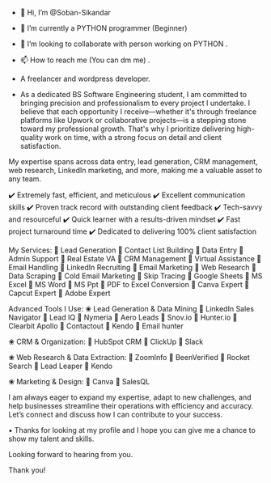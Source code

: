 - 👋 Hi, I’m @Soban-Sikandar
  
- 🌱 I’m currently a PYTHON programmer (Beginner)
- 💞️ I’m looking to collaborate with person working on PYTHON .
- 📫 How to reach me (You can dm me) .
- A freelancer and wordpress developer.

- As a dedicated BS Software Engineering student, I am committed to bringing precision and professionalism to every project I undertake. I believe that each opportunity I receive—whether it's through freelance platforms like Upwork or collaborative projects—is a stepping stone toward my professional growth. That's why I prioritize delivering high-quality work on time, with a strong focus on detail and client satisfaction.

My expertise spans across data entry, lead generation, CRM management, web research, LinkedIn marketing, and more, making me a valuable asset to any team.

✔️ Extremely fast, efficient, and meticulous
✔️ Excellent communication skills
✔️ Proven track record with outstanding client feedback
✔️ Tech-savvy and resourceful
✔️ Quick learner with a results-driven mindset
✔️ Fast project turnaround time
✔️ Dedicated to delivering 100% client satisfaction

My Services:
🔹 Lead Generation
🔹 Contact List Building
🔹 Data Entry
🔹 Admin Support
🔹 Real Estate VA
🔹 CRM Management
🔹 Virtual Assistance
🔹 Email Handling
🔹 LinkedIn Recruiting
🔹 Email Marketing
🔹 Web Research
🔹 Data Scraping
🔹 Cold Email Marketing
🔹 Skip Tracing
🔹 Google Sheets
🔹 MS Excel
🔹 MS Word
🔹 MS Ppt
🔹 PDF to Excel Conversion
🔹 Canva Expert
🔹 Capcut Expert
🔹 Adobe Expert

Advanced Tools I Use:
❀ Lead Generation & Data Mining
🔹 LinkedIn Sales Navigator
🔹 Lead IQ
🔹 Nymeria
🔹 Aero Leads
🔹 Snov.io
🔹 Hunter.io
🔹 Clearbit Apollo
🔹 Contactout
🔹 Kendo
🔹 Email hunter

❀ CRM & Organization:
🔹 HubSpot CRM
🔹 ClickUp
🔹 Slack

❀ Web Research & Data Extraction:
🔹 ZoomInfo
🔹 BeenVerified
🔹 Rocket Search
🔹 Lead Leaper
🔹 Kendo

❀ Marketing & Design:
🔹 Canva
🔹 SalesQL

I am always eager to expand my expertise, adapt to new challenges, and help businesses streamline their operations with efficiency and accuracy. Let’s connect and discuss how I can contribute to your success.

▪️ Thanks for looking at my profile and I hope you can give me a chance to show my talent and skills.

Looking forward to hearing from you.

Thank you!

<!---
Soban-Sikandar-205/Soban-Sikandar-205 is a ✨ special ✨ repository because its `README.md` (this file) appears on your GitHub profile.
You can click the Preview link to take a look at your changes.
--->
